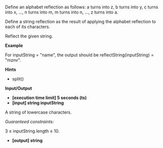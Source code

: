 Define an alphabet reflection as follows: a turns into z, b turns into y, c turns into x, ..., n turns into m, m turns into n, ..., z turns into a.

Define a string reflection as the result of applying the alphabet reflection to each of its characters.

Reflect the given string.

**Example**

For inputString = "name", the output should be
reflectString(inputString) = "mznv".

**Hints**

- split()

**Input/Output**

- **[execution time limit] 5 seconds (ts)**
- **[input] string inputString**

A string of lowercase characters.

_Guaranteed constraints:_

3 ≤ inputString.length ≤ 10.

- **[output] string**
